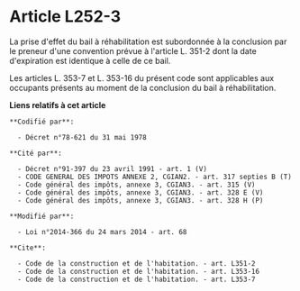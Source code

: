 # Article L252-3

La prise d'effet du bail à réhabilitation est subordonnée à la conclusion par le preneur d'une convention prévue à l'article
L. 351-2 dont la date d'expiration est identique à celle de ce bail. 

Les articles L. 353-7 et L. 353-16 du présent code sont applicables aux occupants présents au moment de la conclusion du bail
à réhabilitation.

**Liens relatifs à cet article**

	**Codifié par**:

	  - Décret n°78-621 du 31 mai 1978

	**Cité par**:

	  - Décret n°91-397 du 23 avril 1991 - art. 1 (V)
	  - CODE GENERAL DES IMPOTS ANNEXE 2, CGIAN2. - art. 317 septies B (T)
	  - Code général des impôts, annexe 3, CGIAN3. - art. 315 (V)
	  - Code général des impôts, annexe 3, CGIAN3. - art. 328 E (V)
	  - Code général des impôts, annexe 3, CGIAN3. - art. 328 H (P)

	**Modifié par**:

	  - Loi n°2014-366 du 24 mars 2014 - art. 68

	**Cite**:

	  - Code de la construction et de l'habitation. - art. L351-2
	  - Code de la construction et de l'habitation. - art. L353-16
	  - Code de la construction et de l'habitation. - art. L353-7
